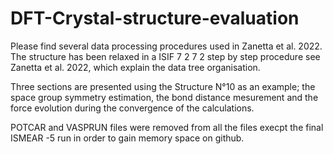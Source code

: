 # DFT-Crystal-structure-evaluation

Please find several data processing procedures used in Zanetta et al. 2022. The structure has been relaxed in a ISIF 7 2 7 2 step by step procedure see Zanetta et al. 2022, which explain the data tree organisation. 

Three sections are presented using the Structure N°10 as an example; the space group symmetry estimation, the bond distance mesurement and the force evolution during the convergence of the calculations. 

POTCAR and VASPRUN files were removed from all the files execpt the final ISMEAR -5 run in order to gain memory space on github.

